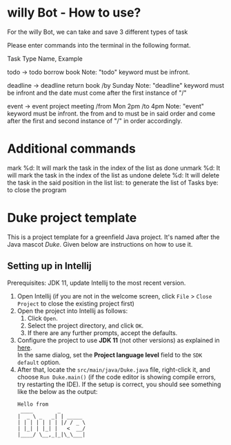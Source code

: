 # willy Bot - How to use?

For the willy Bot, we can take and save 3 different types of task

Please enter commands into the terminal in the following format.

Task Type Name, Example 

todo -> todo borrow book
Note: "todo" keyword must be infront.

deadline -> deadline return book /by Sunday
Note: "deadline" keyword must be infront and the date must come after the first instance of "/"

event -> event project meeting /from Mon 2pm /to 4pm
Note: "event" keyword must be infront. the from and to must be in said order and come after the first and second instance of "/" in order accordingly.

# Additional commands

mark %d: It will mark the task in the index of the list as done
unmark %d: It will mark the task in the index of the list as undone
delete %d: It will delete the task in the said position in the list
list: to generate the list of Tasks
bye: to close the program


# Duke project template

This is a project template for a greenfield Java project. It's named after the Java mascot _Duke_. Given below are instructions on how to use it.

## Setting up in Intellij

Prerequisites: JDK 11, update Intellij to the most recent version.

1. Open Intellij (if you are not in the welcome screen, click `File` > `Close Project` to close the existing project first)
1. Open the project into Intellij as follows:
   1. Click `Open`.
   1. Select the project directory, and click `OK`.
   1. If there are any further prompts, accept the defaults.
1. Configure the project to use **JDK 11** (not other versions) as explained in [here](https://www.jetbrains.com/help/idea/sdk.html#set-up-jdk).<br>
   In the same dialog, set the **Project language level** field to the `SDK default` option.
3. After that, locate the `src/main/java/Duke.java` file, right-click it, and choose `Run Duke.main()` (if the code editor is showing compile errors, try restarting the IDE). If the setup is correct, you should see something like the below as the output:
   ```
   Hello from
    ____        _        
   |  _ \ _   _| | _____ 
   | | | | | | | |/ / _ \
   | |_| | |_| |   <  __/
   |____/ \__,_|_|\_\___|
   ```
